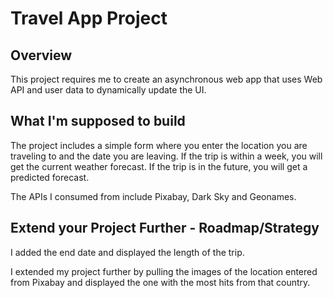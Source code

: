# Travel App Project

## Overview
This project requires me to create an asynchronous web app that uses Web API and user data to dynamically update the UI.

## What I'm supposed to build
The project includes a simple form where you enter the location you are traveling to and the date you are leaving. If the trip is within a week, you will get the current weather forecast. If the trip is in the future, you will get a predicted forecast.

The APIs I consumed from include Pixabay, Dark Sky and Geonames.

## Extend your Project Further - Roadmap/Strategy
I added the end date and displayed the length of the trip.

I extended my project further by pulling the images of the location entered from Pixabay and displayed the one with the most hits from that country.